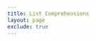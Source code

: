 ```yaml
---
title: List Comprehensions
layout: page
exclude: true
---
```



<!--stackedit_data:
eyJoaXN0b3J5IjpbLTgyMTk1NzkxOCwtMTEyNjI2MzU0Nl19
-->